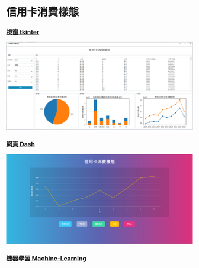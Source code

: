 # 信用卡消費樣態

### [視窗 tkinter](./tkinter/README.md)
![視窗](./tkinter/images/信用卡消費樣態.png)

### [網頁 Dash](./flask/README.md)
![Dash](./flask/image/信用卡消費樣態.png)

### [機器學習 Machine-Learning]()
